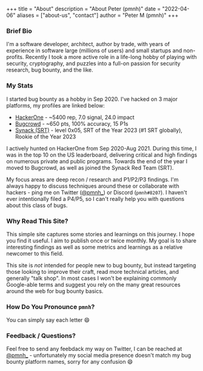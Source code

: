 +++
title = "About"
description = "About Peter (pmnh)"
date = "2022-04-06"
aliases = ["about-us", "contact"]
author = "Peter M (pmnh)"
+++

### Brief Bio
I'm a software developer, architect, author by trade, with years of experience in software large (millions of users) and small startups and non-profits. Recently I took a more active role in a life-long hobby of playing with security, cryptography, and puzzles into a full-on passion for security research, bug bounty, and the like.

### My Stats
I started bug bounty as a hobby in Sep 2020. I've hacked on 3 major platforms, my profiles are linked below:

 * [HackerOne](https://hackerone.com/pmnh) - ~5400 rep, 7.0 signal, 24.0 impact
 * [Bugcrowd](https://bugcrowd.com/pmnh) - ~650 pts, 100% accuracy, 15 P1s
 * [Synack (SRT)](https://acropolis.synack.com/inductees/pmnh/) - level 0x05, SRT of the Year 2023 (#1 SRT globally), Rookie of the Year 2023

I actively hunted on HackerOne from Sep 2020-Aug 2021. During this time, I was in the top 10 on the US leaderboard, delivering critical and high findings on numerous private and public programs. Towards the end of the year I moved to Bugcrowd, as well as joined the Synack Red Team (SRT).

My focus areas are deep recon / research and P1/P2/P3 findings. I'm always happy to discuss techniques around these or collaborate with hackers - ping me on Twitter ([@pmnh_](https://twitter.com/pmnh_)) or Discord (`pmnh#8207`). I haven't ever intentionally filed a P4/P5, so I can't really help you with questions about this class of bugs.

### Why Read This Site?
This simple site captures some stories and learnings on this journey. I hope you find it useful. I aim to publish once or twice monthly. My goal is to share interesting findings as well as some metrics and learnings as a relative newcomer to this field.

This site is *not* intended for people new to bug bounty, but instead targeting those looking to improve their craft, read more technical articles, and generally "talk shop". In most cases I won't be explaining commonly Google-able terms and suggest you rely on the many great resources around the web for bug bounty basics.

### How Do You Pronounce `pmnh`?
You can simply say each letter :smile:

### Feedback / Questions?
Feel free to send any feebdack my way on Twitter, I can be reached at [@pmnh_](https://twitter.com/pmnh_) - unfortunately my social media presence doesn't match my bug bounty platform names, sorry for any confusion :smile:
